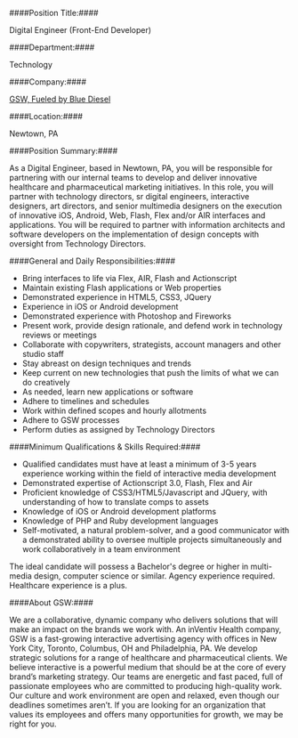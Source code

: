 ####Position Title:####

Digital Engineer (Front-End Developer)

####Department:####

Technology

####Company:####

[GSW, Fueled by Blue Diesel](http://gsw-w.com)

####Location:####

Newtown, PA

####Position Summary:####

As a Digital Engineer, based in Newtown, PA, you will be responsible for partnering with our internal teams to develop and deliver innovative healthcare and pharmaceutical marketing initiatives. In this role, you will partner with technology directors, sr digital engineers, interactive designers, art directors, and senior multimedia designers on the execution of innovative iOS, Android, Web, Flash, Flex and/or AIR interfaces and applications. You will be required to partner with information architects and software developers on the implementation of design concepts with oversight from Technology Directors. 

####General and Daily Responsibilities:####

* Bring interfaces to life via Flex, AIR, Flash and Actionscript
* Maintain existing Flash applications or Web properties
* Demonstrated experience in HTML5, CSS3, JQuery
* Experience in iOS or Android development
* Demonstrated experience with Photoshop and Fireworks
* Present work, provide design rationale, and defend work in technology reviews or meetings 
* Collaborate with copywriters, strategists, account managers and other studio staff
* Stay abreast on design techniques and trends
* Keep current on new technologies that push the limits of what we can do creatively
* As needed, learn new applications or software 
* Adhere to timelines and schedules
* Work within defined scopes and hourly allotments
* Adhere to GSW processes
* Perform duties as assigned by Technology Directors

####Minimum Qualifications & Skills Required:####

* Qualified candidates must have at least a minimum of 3-5 years experience working within the field of interactive media development
* Demonstrated expertise of Actionscript 3.0, Flash, Flex and Air
* Proficient knowledge of CSS3/HTML5/Javascript and JQuery, with understanding of how to translate comps to assets
* Knowledge of iOS or Android development platforms
* Knowledge of PHP and Ruby development languages
* Self-motivated, a natural problem-solver, and a good communicator with a demonstrated ability to oversee multiple projects simultaneously and work collaboratively in a team environment

The ideal candidate will possess a Bachelor's degree or higher in multi-media design, computer science or similar. Agency experience required. Healthcare experience is a plus.

####About GSW:####

We are a collaborative, dynamic company who delivers solutions that will make an impact on the brands we work with. An inVentiv Health company, GSW is a fast-growing interactive advertising agency with offices in New York City, Toronto, Columbus, OH and Philadelphia, PA. We develop strategic solutions for a range of healthcare and pharmaceutical clients. We believe interactive is a powerful medium that should be at the core of every brand’s marketing strategy. Our teams are energetic and fast paced, full of passionate employees who are committed to producing high-quality work. Our culture and work environment are open and relaxed, even though our deadlines sometimes aren’t. If you are looking for an organization that values its employees and offers many opportunities for growth, we may be right for you.

